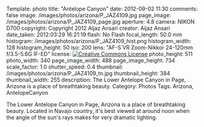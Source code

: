 Template: photo
title: "Antelope Canyon"
date: 2012-09-02 11:30
comments: false
image: /images/photos/arizona/P_JAZ4109.jpg
page_image: /images/photos/arizona/P_JAZ4109_page.jpg
aperture: 4.8
camera: NIKON D700
copyright: Copyright 2012 Aijaz Ansari
creator: Aijaz Ansari
date_taken: 2012:03:29 16:21:19
flash: No Flash
focal_length: 50.0 mm
histogram: /images/photos/arizona/P_JAZ4109_hist.png
histogram_width: 128
histogram_height: 50
iso: 200
lens: "AF-S VR Zoom-Nikkor 24-120mm f/3.5-5.6G IF-ED"
license: <a rel="license" href="http://creativecommons.org/licenses/by-nc-nd/3.0/deed.en_US"><img alt="Creative Commons License" style="border-width:0" src="http://i.creativecommons.org/l/by-nc-nd/3.0/80x15.png" /></a>
photo_height: 511
photo_width: 340
page_image_width: 488
page_image_height: 734
scale_factor: 1.0
shutter_speed: 0.4
thumbnail: /images/photos/arizona/P_JAZ4109_tn.jpg
thumbnail_height: 384
thumbnail_width: 255
description: The Lower Antelope Canyon in Page, Arizona is a place of breathtaking beauty.
Category: Photos
Tags: Arizona, AntelopeCanyon

The Lower Antelope Canyon in Page, Arizona is a place of breathtaking
beauty.  Located in Navajo country, it's best viewed at around noon when
the angle of the sun's rays makes for very dramatic lighting.
